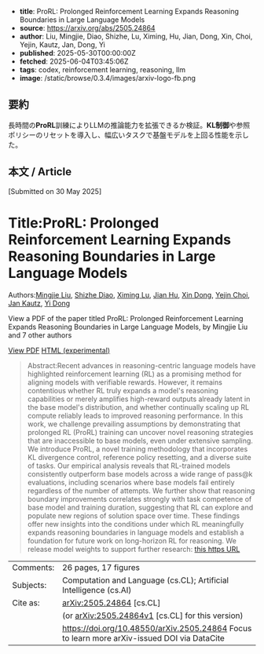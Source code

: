 <!-- metadata -->

- **title**: ProRL: Prolonged Reinforcement Learning Expands Reasoning Boundaries in Large Language Models
- **source**: https://arxiv.org/abs/2505.24864
- **author**: Liu, Mingjie, Diao, Shizhe, Lu, Ximing, Hu, Jian, Dong, Xin, Choi, Yejin, Kautz, Jan, Dong, Yi
- **published**: 2025-05-30T00:00:00Z
- **fetched**: 2025-06-04T03:45:06Z
- **tags**: codex, reinforcement learning, reasoning, llm
- **image**: /static/browse/0.3.4/images/arxiv-logo-fb.png

## 要約

長時間の**ProRL**訓練によりLLMの推論能力を拡張できるか検証。**KL制御**や参照ポリシーのリセットを導入し、幅広いタスクで基盤モデルを上回る性能を示した。

## 本文 / Article

[Submitted on 30 May 2025]

# Title:ProRL: Prolonged Reinforcement Learning Expands Reasoning Boundaries in Large Language Models

Authors:[Mingjie Liu](https://arxiv.org/search/cs?searchtype=author&query=Liu,+M), [Shizhe Diao](https://arxiv.org/search/cs?searchtype=author&query=Diao,+S), [Ximing Lu](https://arxiv.org/search/cs?searchtype=author&query=Lu,+X), [Jian Hu](https://arxiv.org/search/cs?searchtype=author&query=Hu,+J), [Xin Dong](https://arxiv.org/search/cs?searchtype=author&query=Dong,+X), [Yejin Choi](https://arxiv.org/search/cs?searchtype=author&query=Choi,+Y), [Jan Kautz](https://arxiv.org/search/cs?searchtype=author&query=Kautz,+J), [Yi Dong](https://arxiv.org/search/cs?searchtype=author&query=Dong,+Y)

View a PDF of the paper titled ProRL: Prolonged Reinforcement Learning Expands Reasoning Boundaries in Large Language Models, by Mingjie Liu and 7 other authors

[View PDF](/pdf/2505.24864)
[HTML (experimental)](https://arxiv.org/html/2505.24864v1)

> Abstract:Recent advances in reasoning-centric language models have highlighted reinforcement learning (RL) as a promising method for aligning models with verifiable rewards. However, it remains contentious whether RL truly expands a model's reasoning capabilities or merely amplifies high-reward outputs already latent in the base model's distribution, and whether continually scaling up RL compute reliably leads to improved reasoning performance. In this work, we challenge prevailing assumptions by demonstrating that prolonged RL (ProRL) training can uncover novel reasoning strategies that are inaccessible to base models, even under extensive sampling. We introduce ProRL, a novel training methodology that incorporates KL divergence control, reference policy resetting, and a diverse suite of tasks. Our empirical analysis reveals that RL-trained models consistently outperform base models across a wide range of pass@k evaluations, including scenarios where base models fail entirely regardless of the number of attempts. We further show that reasoning boundary improvements correlates strongly with task competence of base model and training duration, suggesting that RL can explore and populate new regions of solution space over time. These findings offer new insights into the conditions under which RL meaningfully expands reasoning boundaries in language models and establish a foundation for future work on long-horizon RL for reasoning. We release model weights to support further research: [this https URL](https://huggingface.co/nvidia/Nemotron-Research-Reasoning-Qwen-1.5B)

|           |                                                                                               |
| --------- | --------------------------------------------------------------------------------------------- |
| Comments: | 26 pages, 17 figures                                                                          |
| Subjects: | Computation and Language (cs.CL); Artificial Intelligence (cs.AI)                             |
| Cite as:  | [arXiv:2505.24864](https://arxiv.org/abs/2505.24864) [cs.CL]                                  |
|           | (or [arXiv:2505.24864v1](https://arxiv.org/abs/2505.24864v1) [cs.CL] for this version)        |
|           | <https://doi.org/10.48550/arXiv.2505.24864> Focus to learn more arXiv-issued DOI via DataCite |
